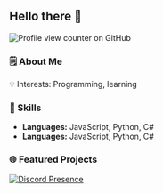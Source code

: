 ### <h2 class="heading-element" dir="auto">Hello there 👋</h2>
![Profile view counter on GitHub](https://komarev.com/ghpvc/?username=fatihwrld)
<h3 class="heading-element" dir="auto">🗒️ About Me</h3>

<p dir="auto">
  💡 Interests: Programming, learning
</p>

<h3 class="heading-element" dir="auto">🔧 Skills</h3>

- <strong>Languages:</strong> JavaScript, Python, C#
- <strong>Languages:</strong> JavaScript, Python, C#

<h3 class="heading-element" dir="auto">🌐 Featured Projects</h3>


[![Discord Presence](https://lanyard.cnrad.dev/api/181976119115776010)](https://discord.com/users/181976119115776010)
